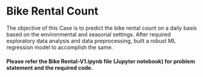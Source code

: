 # Bike Rental Count
The objective of this Case is to predict the bike rental count on a daily basis based on the environmental and seasonal settings. After required exploratory data analysis and data preprocessing, built a robust ML regression model to accomplish the same.

#### Please refer the Bike Rental-V1.ipynb file (Jupyter notebook) for problem statement and the required code.
